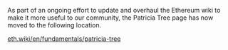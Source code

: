 As part of an ongoing effort to update and overhaul the Ethereum wiki to make it more useful to our community, the Patricia Tree page has now moved to the following location.

[eth.wiki/en/fundamentals/patricia-tree](https://eth.wiki/en/fundamentals/patricia-tree)